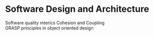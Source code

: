 # Software Design and Architecture
 
 Software quality mterics Cohesion and Coupling\
 GRASP principles in object oriented design
